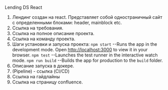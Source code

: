 Lending DS React

1. Лендинг создан на react. Представляет собой одностраничный сайт с определенными блоками: header, mainblock etc.
2. Ссылка на требования.
3. Ссылка на полное описание проекта.
4. Ссылка на команду проекта.
5. Шаги установки и запуска проекта:
`npm start`
--Runs the app in the development mode.
Open [http://localhost:3000](http://localhost:3000) to view it in your browser.
`npm test`
--Launches the test runner in the interactive watch mode.
`npm run build`
--Builds the app for production to the `build` folder.
6. Описание запуска в докере.
7. (Pipeline) - ссылка (CI/CD)
8. Ссылка на гайдлайны
9. Ссылка на страницу confluence.
